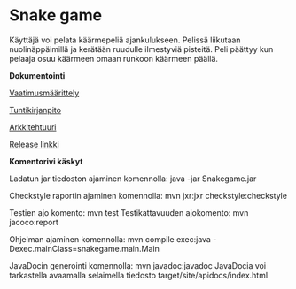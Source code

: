 # Snake game

Käyttäjä voi pelata käärmepeliä ajankulukseen. Pelissä liikutaan nuolinäppäimillä ja kerätään ruudulle ilmestyviä pisteitä.
Peli päättyy kun pelaaja osuu käärmeen omaan runkoon käärmeen päällä.




**Dokumentointi**

[Vaatimusmäärittely](https://github.com/hunnak/ot-harjoitustyo2020/blob/master/dokumentaatio/vaatimusmaarittely.md)

[Tuntikirjanpito](https://github.com/hunnak/ot-harjoitustyo2020/blob/master/dokumentaatio/tuntikirjanpito.md)

[Arkkitehtuuri](https://github.com/hunnak/ot-harjoitustyo2020/blob/master/dokumentaatio/arkkitehtuuri.md)

[Release linkki](https://github.com/hunnak/ot-harjoitustyo2020/releases/tag/viikko5)

**Komentorivi käskyt**

Ladatun jar tiedoston ajaminen komennolla: java -jar Snakegame.jar

Checkstyle raportin ajaminen komennolla: mvn jxr:jxr checkstyle:checkstyle

Testien ajo komento: mvn test
Testikattavuuden ajokomento: mvn jacoco:report

Ohjelman ajaminen komennolla: mvn compile exec:java -Dexec.mainClass=snakegame.main.Main 

JavaDocin generointi komennolla: mvn javadoc:javadoc
JavaDocia voi tarkastella avaamalla selaimella tiedosto target/site/apidocs/index.html




